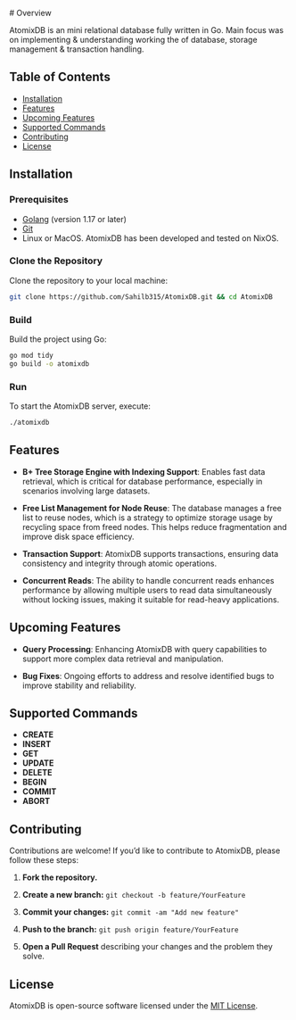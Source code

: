 \# Overview

AtomixDB is an mini relational database fully written in Go.
Main focus was on implementing & understanding working the of database, storage management & transaction handling.

## Table of Contents

- [Installation](#installation)
- [Features](#features)
- [Upcoming Features](#upcoming-features)
- [Supported Commands](#supported-commands)
- [Contributing](#contributing)
- [License](#license)

## Installation

### Prerequisites

- [Golang](https://golang.org/dl/) (version 1.17 or later)
- [Git](https://git-scm.com/downloads)
- Linux or MacOS. AtomixDB has been developed and tested on NixOS.

### Clone the Repository

Clone the repository to your local machine:

```bash
git clone https://github.com/Sahilb315/AtomixDB.git && cd AtomixDB
```

### Build

Build the project using Go:

```bash
go mod tidy
go build -o atomixdb
```

### Run

To start the AtomixDB server, execute:

```bash
./atomixdb
```

## Features

- **B+ Tree Storage Engine with Indexing Support**: Enables fast data retrieval, which is critical for database performance, especially in scenarios involving large datasets.

- **Free List Management for Node Reuse**: The database manages a free list to reuse nodes, which is a strategy to optimize storage usage by recycling space from freed nodes. This helps reduce fragmentation and improve disk space efficiency.

- **Transaction Support**: AtomixDB supports transactions, ensuring data consistency and integrity through atomic operations.
- **Concurrent Reads**: The ability to handle concurrent reads enhances performance by allowing multiple users to read data simultaneously without locking issues, making it suitable for read-heavy applications.

## Upcoming Features

- **Query Processing**: Enhancing AtomixDB with query capabilities to support more complex data retrieval and manipulation.

- **Bug Fixes**: Ongoing efforts to address and resolve identified bugs to improve stability and reliability.

## Supported Commands

- **CREATE**
- **INSERT**
- **GET**
- **UPDATE**
- **DELETE**
- **BEGIN**
- **COMMIT**
- **ABORT**

## Contributing

Contributions are welcome! If you’d like to contribute to AtomixDB, please follow these steps:

1.  **Fork the repository.**

2.  **Create a new branch:** `git checkout -b feature/YourFeature`

3.  **Commit your changes:** `git commit -am "Add new feature"`

4.  **Push to the branch:** `git push origin feature/YourFeature`

5.  **Open a Pull Request** describing your changes and the problem they solve.

## License

AtomixDB is open-source software licensed under the [MIT License](LICENSE).

